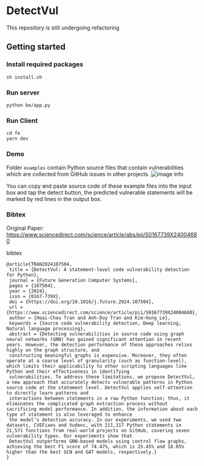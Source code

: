 # DetectVul
This repository is still undergoing refactoring


## Getting started

### Install required packages
```
sh install.sh
```

### Run server

```
python be/app.py
```

### Run Client
```
cd fe
yarn dev
```

### Demo
Folder `examples` contain Python source files that contain vulnerabilities which are collected from GitHub issues in other projects.
![image info](sample.png)

 You can copy and paste source code of these example files into the input box and tap the detect button, the predicted vulnerable statements will be marked by red lines in the output box.


### Bibtex

Original Paper: https://www.sciencedirect.com/science/article/abs/pii/S0167739X24004680

bibtex

```
@article{TRAN2024107504,
 title = {DetectVul: A statement-level code vulnerability detection for Python},
 journal = {Future Generation Computer Systems},
 pages = {107504},
 year = {2024},
 issn = {0167-739X},
 doi = {https://doi.org/10.1016/j.future.2024.107504},
 url = {https://www.sciencedirect.com/science/article/pii/S0167739X24004680},
 author = {Hoai-Chau Tran and Anh-Duy Tran and Kim-Hung Le},
 keywords = {Source code vulnerability detection, Deep learning, Natural language processing},
 abstract = {Detecting vulnerabilities in source code using graph neural networks (GNN) has gained significant attention in recent years. However, the detection performance of these approaches relies highly on the graph structure, and 
 constructing meaningful graphs is expensive. Moreover, they often operate at a coarse level of granularity (such as function-level), which limits their applicability to other scripting languages like Python and their effectiveness in identifying 
 vulnerabilities. To address these limitations, we propose DetectVul, a new approach that accurately detects vulnerable patterns in Python source code at the statement level. DetectVul applies self-attention to directly learn patterns and 
 interactions between statements in a raw Python function; thus, it eliminates the complicated graph extraction process without sacrificing model performance. In addition, the information about each type of statement is also leveraged to enhance 
 the model’s detection accuracy. In our experiments, we used two datasets, CVEFixes and Vudenc, with 211,317 Python statements in 21,571 functions from real-world projects on GitHub, covering seven vulnerability types. Our experiments show that 
 DetectVul outperforms GNN-based models using control flow graphs, achieving the best F1 score of 74.47%, which is 25.45% and 18.05% higher than the best GCN and GAT models, respectively.}
}
```
